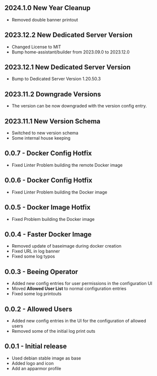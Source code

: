 <!-- https://developers.home-assistant.io/docs/add-ons/presentation#keeping-a-changelog -->

## 2024.1.0 New Year Cleanup

- Removed double banner printout

## 2023.12.2 New Dedicated Server Version

- Changed License to MIT
- Bump home-assistant/builder from 2023.09.0 to 2023.12.0

## 2023.12.1 New Dedicated Server Version

- Bump to Dedicated Server Version 1.20.50.3

## 2023.11.2 Downgrade Versions

- The version can be now downgraded with the version config entry.

## 2023.11.1 New Version Schema

- Switched to new version schema
- Some internal house keeping

## 0.0.7 - Docker Config Hotfix

- Fixed Linter Problem building the remote Docker image

## 0.0.6 - Docker Config Hotfix

- Fixed Linter Problem building the Docker image

## 0.0.5 - Docker Image Hotfix

- Fixed Problem building the Docker image

## 0.0.4 - Faster Docker Image

- Removed update of baseimage during docker creation
- Fixed URL in log banner
- Fixed some log typos

## 0.0.3 - Beeing Operator

- Added new config entries for user permissions in the configuration UI
- Moved **Allowed User List** to normal configuration entries
- Fixed some log printouts

## 0.0.2 - Allowed Users

- Added new config entries in the UI for the configuration of allowed users
- Removed some of the initial log print outs

## 0.0.1 - Initial release

- Used debian stable image as base
- Added logo and icon
- Add an apparmor profile
